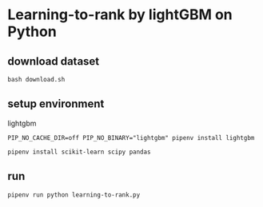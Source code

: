 # Learning-to-rank by lightGBM on Python

## download dataset

```shell
bash download.sh
```

## setup environment

lightgbm

```shell
PIP_NO_CACHE_DIR=off PIP_NO_BINARY="lightgbm" pipenv install lightgbm
```

```shell
pipenv install scikit-learn scipy pandas
```

## run

```shell
pipenv run python learning-to-rank.py
```
